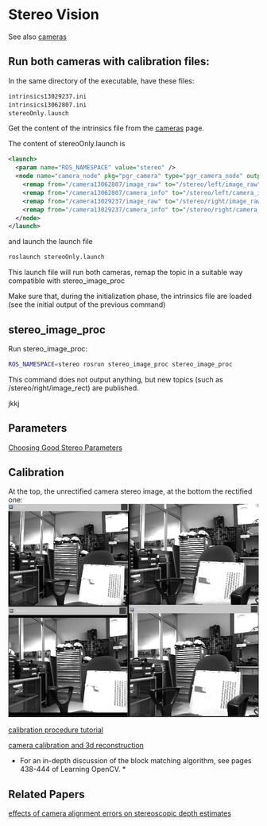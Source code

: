 # Stereo Vision

See also [cameras](cameras.md)

## Run both cameras with calibration files:

In the same directory of the executable, have these files:

```bash
intrinsics13029237.ini  
intrinsics13062807.ini  
stereoOnly.launch
```
Get the content of the intrinsics file from the [cameras](cameras.md) page.

The content of stereoOnly.launch is

```xml
<launch>
  <param name="ROS_NAMESPACE" value="stereo" />
  <node name="camera_node" pkg="pgr_camera" type="pgr_camera_node" output="screen" cwd="node" args="--serials 13062807 13029237">
    <remap from="/camera13062807/image_raw" to="/stereo/left/image_raw"/>
    <remap from="/camera13062807/camera_info" to="/stereo/left/camera_info"/>
    <remap from="/camera13029237/image_raw" to="/stereo/right/image_raw"/>
    <remap from="/camera13029237/camera_info" to="/stereo/right/camera_info"/>
  </node>
</launch>
```

and launch the launch file

```bash
roslaunch stereoOnly.launch
```

This launch file will run both cameras, remap the topic in a suitable way compatible with stereo_image_proc

Make sure that, during the initialization phase, the intrinsics file are loaded (see the initial output of the previous command)

## stereo_image_proc

Run stereo_image_proc:

```bash
ROS_NAMESPACE=stereo rosrun stereo_image_proc stereo_image_proc
```
This command does not output anything, but new topics (such as /stereo/right/image_rect) are published.

jkkj

## Parameters

[Choosing Good Stereo Parameters](http://wiki.ros.org/stereo_image_proc/Tutorials/ChoosingGoodStereoParameters)


## Calibration

At the top, the unrectified camera stereo image, at the bottom the rectified one:
![unrectified-vs-rectified](/uploads/uncalibrated-vs-calibrated.png)

[calibration procedure tutorial](http://wiki.ros.org/camera_calibration/Tutorials/StereoCalibration)

[camera calibration and 3d reconstruction](http://docs.opencv.org/modules/calib3d/doc/camera_calibration_and_3d_reconstruction.html)

* For an in-depth discussion of the block matching algorithm, see pages 438-444 of Learning OpenCV. *

## Related Papers

[effects of camera alignment errors on stereoscopic depth estimates](http://www.cfar.umd.edu/~wyzhao/JPR_Camera_96.pdf)

